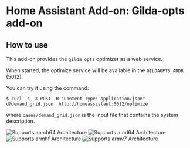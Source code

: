 # Home Assistant Add-on: Gilda-opts add-on

## How to use

This add-on provides the `gilda_opts` optimizer as a web service.

When started, the optimize service will be available in the `GILDAOPTS_ADDR` (5012).

You can try it using the command:

```console
$ curl -s -X POST -H "Content-Type: application/json" -d@demand_grid.json  http://homeassistant:5012/optimize
```

where `cases/demand_grid.json` is the input file that contains the system description.



![Supports aarch64 Architecture][aarch64-shield]
![Supports amd64 Architecture][amd64-shield]
![Supports armhf Architecture][armhf-shield]
![Supports armv7 Architecture][armv7-shield]

[aarch64-shield]: https://img.shields.io/badge/aarch64-yes-green.svg
[amd64-shield]: https://img.shields.io/badge/amd64-yes-green.svg
[armhf-shield]: https://img.shields.io/badge/armhf-yes-green.svg
[armv7-shield]: https://img.shields.io/badge/armv7-yes-green.svg
